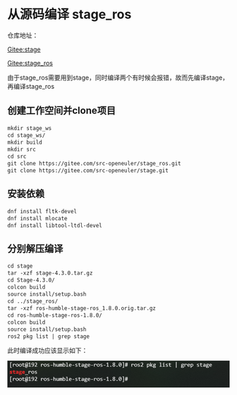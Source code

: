 # 从源码编译 stage_ros
仓库地址：

[Gitee:stage](https://gitee.com/src-openeuler/stage/tree/master)


[Gitee:stage_ros](https://gitee.com/src-openeuler/stage_ros/tree/humble/)



由于stage_ros需要用到stage，同时编译两个有时候会报错，故而先编译stage，再编译stage_ros
## 创建工作空间并clone项目
```angular2html
mkdir stage_ws
cd stage_ws/
mkdir build
mkdir src
cd src
git clone https://gitee.com/src-openeuler/stage_ros.git
git clone https://gitee.com/src-openeuler/stage.git
```
## 安装依赖
```angular2html
dnf install fltk-devel
dnf install mlocate
dnf install libtool-ltdl-devel
```

## 分别解压编译
```angular2html
cd stage
tar -xzf stage-4.3.0.tar.gz
cd Stage-4.3.0/
colcon build
source install/setup.bash
cd ../stage_ros/
tar -xzf ros-humble-stage-ros_1.8.0.orig.tar.gz
cd ros-humble-stage-ros-1.8.0/
colcon build
source install/setup.bash
ros2 pkg list | grep stage
```
此时编译成功应该显示如下：

![img.png](attachment/img.png)
